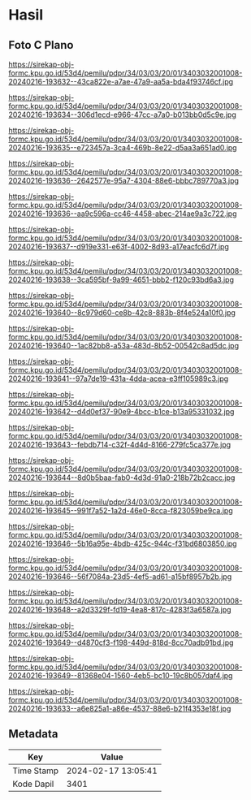 # Hasil

## Foto C Plano

https://sirekap-obj-formc.kpu.go.id/53d4/pemilu/pdpr/34/03/03/20/01/3403032001008-20240216-193632--43ca822e-a7ae-47a9-aa5a-bda4f93746cf.jpg

https://sirekap-obj-formc.kpu.go.id/53d4/pemilu/pdpr/34/03/03/20/01/3403032001008-20240216-193634--306d1ecd-e966-47cc-a7a0-b013bb0d5c9e.jpg

https://sirekap-obj-formc.kpu.go.id/53d4/pemilu/pdpr/34/03/03/20/01/3403032001008-20240216-193635--e723457a-3ca4-469b-8e22-d5aa3a651ad0.jpg

https://sirekap-obj-formc.kpu.go.id/53d4/pemilu/pdpr/34/03/03/20/01/3403032001008-20240216-193636--2642577e-95a7-4304-88e6-bbbc789770a3.jpg

https://sirekap-obj-formc.kpu.go.id/53d4/pemilu/pdpr/34/03/03/20/01/3403032001008-20240216-193636--aa9c596a-cc46-4458-abec-214ae9a3c722.jpg

https://sirekap-obj-formc.kpu.go.id/53d4/pemilu/pdpr/34/03/03/20/01/3403032001008-20240216-193637--d919e331-e63f-4002-8d93-a17eacfc6d7f.jpg

https://sirekap-obj-formc.kpu.go.id/53d4/pemilu/pdpr/34/03/03/20/01/3403032001008-20240216-193638--3ca595bf-9a99-4651-bbb2-f120c93bd6a3.jpg

https://sirekap-obj-formc.kpu.go.id/53d4/pemilu/pdpr/34/03/03/20/01/3403032001008-20240216-193640--8c979d60-ce8b-42c8-883b-8f4e524a10f0.jpg

https://sirekap-obj-formc.kpu.go.id/53d4/pemilu/pdpr/34/03/03/20/01/3403032001008-20240216-193640--1ac82bb8-a53a-483d-8b52-00542c8ad5dc.jpg

https://sirekap-obj-formc.kpu.go.id/53d4/pemilu/pdpr/34/03/03/20/01/3403032001008-20240216-193641--97a7de19-431a-4dda-acea-e3ff105989c3.jpg

https://sirekap-obj-formc.kpu.go.id/53d4/pemilu/pdpr/34/03/03/20/01/3403032001008-20240216-193642--d4d0ef37-90e9-4bcc-b1ce-b13a95331032.jpg

https://sirekap-obj-formc.kpu.go.id/53d4/pemilu/pdpr/34/03/03/20/01/3403032001008-20240216-193643--febdb714-c32f-4d4d-8166-279fc5ca377e.jpg

https://sirekap-obj-formc.kpu.go.id/53d4/pemilu/pdpr/34/03/03/20/01/3403032001008-20240216-193644--8d0b5baa-fab0-4d3d-91a0-218b72b2cacc.jpg

https://sirekap-obj-formc.kpu.go.id/53d4/pemilu/pdpr/34/03/03/20/01/3403032001008-20240216-193645--991f7a52-1a2d-46e0-8cca-f823059be9ca.jpg

https://sirekap-obj-formc.kpu.go.id/53d4/pemilu/pdpr/34/03/03/20/01/3403032001008-20240216-193646--5b16a95e-4bdb-425c-944c-f31bd6803850.jpg

https://sirekap-obj-formc.kpu.go.id/53d4/pemilu/pdpr/34/03/03/20/01/3403032001008-20240216-193646--56f7084a-23d5-4ef5-ad61-a15bf8957b2b.jpg

https://sirekap-obj-formc.kpu.go.id/53d4/pemilu/pdpr/34/03/03/20/01/3403032001008-20240216-193648--a2d3329f-fd19-4ea8-817c-4283f3a6587a.jpg

https://sirekap-obj-formc.kpu.go.id/53d4/pemilu/pdpr/34/03/03/20/01/3403032001008-20240216-193649--d4870cf3-f198-449d-818d-8cc70adb91bd.jpg

https://sirekap-obj-formc.kpu.go.id/53d4/pemilu/pdpr/34/03/03/20/01/3403032001008-20240216-193649--81368e04-1560-4eb5-bc10-19c8b057daf4.jpg

https://sirekap-obj-formc.kpu.go.id/53d4/pemilu/pdpr/34/03/03/20/01/3403032001008-20240216-193633--a6e825a1-a86e-4537-88e6-b21f4353e18f.jpg


## Metadata

| Key        | Value               |
| ---------- | ------------------- |
| Time Stamp | 2024-02-17 13:05:41 |
| Kode Dapil | 3401                |



